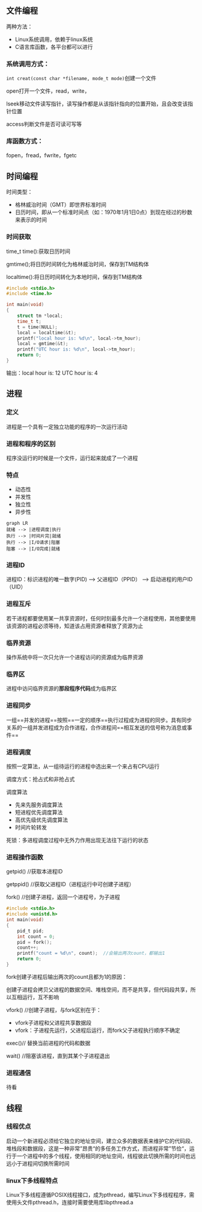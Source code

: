 ## 文件编程

两种方法：

- Linux系统调用，依赖于linux系统
- C语言库函数，各平台都可以进行

### 系统调用方式：

`int creat(const char *filename, mode_t mode)`创建一个文件

open打开一个文件，read，write，

lseek移动文件读写指针，读写操作都是从该指针指向的位置开始，且会改变该指针位置

access判断文件是否可读可写等

### 库函数方式：

fopen，fread，fwrite，fgetc

## 时间编程

时间类型：

- 格林威治时间（GMT）即世界标准时间
- 日历时间，即从一个标准时间点（如：1970年1月1日0点）到现在经过的秒数来表示的时间

### 时间获取

time_t time():获取日历时间

gmtime();将日历时间转化为格林威治时间，保存到TM结构体

localtime():将日历时间转化为本地时间，保存到TM结构体

```c
#include <stdio.h>
#include <time.h>

int main(void)
{
    struct tm *local;
    time_t t;
    t = time(NULL);
    local = localtime(&t);
    printf("local hour is: %d\n", local->tm_hour);
    local = gmtime(&t);
    printf("UTC hour is: %d\n", local->tm_hour);
    return 0;
}
```

输出：local hour is: 12
			UTC hour is: 4

## 进程

### 定义

进程是一个具有一定独立功能的程序的一次运行活动

### 进程和程序的区别

程序没运行的时候是一个文件，运行起来就成了一个进程

### 特点

- 动态性
- 并发性
- 独立性
- 异步性

```mermaid
graph LR
就绪 --> |进程调度|执行
执行 --> |时间片完|就绪
执行 --> |I/O请求|阻塞
阻塞 --> |I/O完成|就绪
```

### 进程ID

进程ID：标识进程的唯一数字(PID) --> 父进程ID（PPID）
													--> 启动进程的用户ID（UID）

### 进程互斥

若干进程都要使用某一共享资源时，任何时刻最多允许一个进程使用，其他要使用该资源的进程必须等待，知道该占用资源者释放了资源为止

### 临界资源

操作系统中将一次只允许一个进程访问的资源成为临界资源

### 临界区

进程中访问临界资源的**那段程序代码**成为临界区

### 进程同步

一组==并发的进程==按照==一定的顺序==执行过程成为进程的同步。具有同步关系的一组并发进程成为合作进程，合作进程间==相互发送的信号称为消息或事件==

### 进程调度

按照一定算法，从一组待运行的进程中选出来一个来占有CPU运行

调度方式：抢占式和非抢占式

调度算法

- 先来先服务调度算法
- 短进程优先调度算法
- 高优先级优先调度算法
- 时间片轮转发

死锁：多进程调度过程中无外力作用出现无法往下运行的状态

### 进程操作函数

getpid()	//获取本进程ID

getppid()	//获取父进程ID（进程运行中可创建子进程）

fork()	//创建子进程，返回一个进程号，为子进程

```c
#include <stdio.h>
#include <unistd.h>
int main(void)
{
    pid_t pid;
    int count = 0;
    pid = fork();
    count++;
    printf("count = %d\n", count);	//会输出两次count，都输出1
    return 0;
}
```

fork创建子进程后输出两次的count且都为1的原因：

创建子进程会拷贝父进程的数据空间、堆栈空间，而不是共享，但代码段共享，所以互相运行，互不影响

vfork()	//创建子进程，与fork区别在于：

- vfork子进程和父进程共享数据段
- vfork：子进程先运行，父进程后运行，而fork父子进程执行顺序不确定

exec()//     替换当前进程的代码和数据

wait()	//阻塞该进程，直到其某个子进程退出 

### 进程通信

待看

## 线程

### 线程优点

启动一个新进程必须给它独立的地址空间，建立众多的数据表来维护它的代码段、堆栈段和数据段，这是一种非常”昂贵“的多任务工作方式，而进程非常”节俭“，运行于一个进程中的多个线程，使用相同的地址空间，线程彼此切换所需的时间也远远小于进程间切换所需时间

### linux下多线程特点

Linux下多线程遵循POSIX线程接口，成为pthread，编写Linux下多线程程序，需使用头文件pthread.h，连接时需要使用库libpthread.a